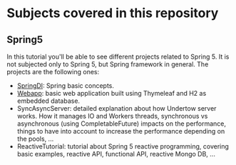 # Subjects covered in this repository

## Spring5
In this tutorial you'll be able to see different projects related to Spring 5. It is not subjected only to Spring 5, but Spring framework in general. The projects are the following ones:
 - [SpringDI](https://github.com/ManuMyGit/Tutorials/tree/develop/spring5/springdi): Spring basic concepts.
 - [Webapp](https://github.com/ManuMyGit/Tutorials/tree/develop/spring5/webapp): basic web application built using Thymeleaf and H2 as embedded database.
 - SyncAsyncServer: detailed explanation about how Undertow server works. How it manages IO and Workers threads, synchronous vs asynchronous (using CompletableFuture) impacts on the performance, things to have into account to increase the performance depending on the pools, ...
 - ReactiveTutorial: tutorial about Spring 5 reactive programming, covering basic examples, reactive API, functional API, reactive Mongo DB, ...
